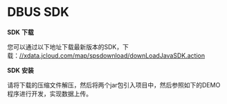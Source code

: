 # DBUS SDK

**SDK** **下载**

您可以通过以下地址下载最新版本的SDK，下载：[//xdata.jcloud.com/map/spsdownload/downLoadJavaSDK.action](http://xdata.jcloud.com/map/spsdownload/downLoadJavaSDK.action)

**SDK** **安装**

请将下载的压缩文件解压，然后将两个jar包引入项目中，然后参照如下的DEMO程序进行开发，实现数据上传。